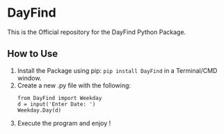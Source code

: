 # DayFind
This is the Official repository for the DayFind Python Package.
## How to Use ##
1. Install the Package using pip:
    `pip install DayFind` in a Terminal/CMD window.
2. Create a new .py file with the following:
    ```
    from DayFind import Weekday
    d = input('Enter Date: ')
    Weekday.Day(d)
    ```   
 3. Execute the program and enjoy !
